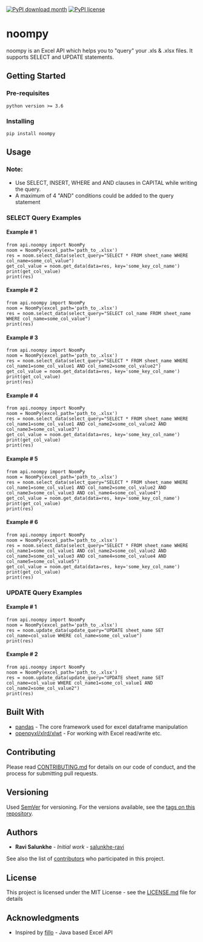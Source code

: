 
[![PyPI download month](https://img.shields.io/pypi/dm/ansicolortags.svg)](https://pypi.python.org/pypi/ansicolortags/)  [![PyPI license](https://img.shields.io/pypi/l/ansicolortags.svg)](https://pypi.python.org/pypi/ansicolortags/)

# noompy
noompy is an Excel API which helps you to "query" your .xls & .xlsx files. It supports SELECT and UPDATE statements.

## Getting Started

### Pre-requisites

```
python version >= 3.6
```

### Installing

```
pip install noompy
```

## Usage

### Note: 

* Use SELECT, INSERT, WHERE and AND clauses in CAPITAL while writing the query.
* A maximum of 4 "AND" conditions could be added to the query statement 

### SELECT Query Examples

#### Example # 1

```
from api.noompy import NoomPy
noom = NoomPy(excel_path='path_to_.xlsx')
res = noom.select_data(select_query="SELECT * FROM sheet_name WHERE col_name=some_col_value")
get_col_value = noom.get_data(data=res, key='some_key_col_name')
print(get_col_value)
print(res)

```

#### Example # 2

```
from api.noompy import NoomPy
noom = NoomPy(excel_path='path_to_.xlsx')
res = noom.select_data(select_query="SELECT col_name FROM sheet_name WHERE col_name=some_col_value")
print(res)

```

#### Example # 3

```
from api.noompy import NoomPy
noom = NoomPy(excel_path='path_to_.xlsx')
res = noom.select_data(select_query="SELECT * FROM sheet_name WHERE col_name1=some_col_value1 AND col_name2=some_col_value2")
get_col_value = noom.get_data(data=res, key='some_key_col_name')
print(get_col_value)
print(res)

```

#### Example # 4

```
from api.noompy import NoomPy
noom = NoomPy(excel_path='path_to_.xlsx')
res = noom.select_data(select_query="SELECT * FROM sheet_name WHERE col_name1=some_col_value1 AND col_name2=some_col_value2 AND col_name3=some_col_value3")
get_col_value = noom.get_data(data=res, key='some_key_col_name')
print(get_col_value)
print(res)

```


#### Example # 5

```
from api.noompy import NoomPy
noom = NoomPy(excel_path='path_to_.xlsx')
res = noom.select_data(select_query="SELECT * FROM sheet_name WHERE col_name1=some_col_value1 AND col_name2=some_col_value2 AND col_name3=some_col_value3 AND col_name4=some_col_value4")
get_col_value = noom.get_data(data=res, key='some_key_col_name')
print(get_col_value)
print(res)

```


#### Example # 6

```
from api.noompy import NoomPy
noom = NoomPy(excel_path='path_to_.xlsx')
res = noom.select_data(select_query="SELECT * FROM sheet_name WHERE col_name1=some_col_value1 AND col_name2=some_col_value2 AND col_name3=some_col_value3 AND col_name4=some_col_value4 AND col_name5=some_col_value5")
get_col_value = noom.get_data(data=res, key='some_key_col_name')
print(get_col_value)
print(res)

```

### UPDATE Query Examples

#### Example # 1

```
from api.noompy import NoomPy
noom = NoomPy(excel_path='path_to_.xlsx')
res = noom.update_data(update_query="UPDATE sheet_name SET col_name=col_value WHERE col_name=some_col_value")
print(res)

```

#### Example # 2

```
from api.noompy import NoomPy
noom = NoomPy(excel_path='path_to_.xlsx')
res = noom.update_data(update_query="UPDATE sheet_name SET col_name=col_value WHERE col_name1=some_col_value1 AND col_name2=some_col_value2")
print(res)

```

## Built With

* [pandas](https://pandas.pydata.org/pandas-docs/stable/) - The core framework used for excel dataframe manipulation
* [openpyxl/xlrd/xlwt](http://www.python-excel.org/) - For working with Excel read/write etc.


## Contributing

Please read [CONTRIBUTING.md](CONTRIBUTING.md) for details on our code of conduct, and the process for submitting pull requests.

## Versioning

Used [SemVer](http://semver.org/) for versioning. For the versions available, see the [tags on this repository](https://github.com/salunkhe-ravi/noompy/tags). 

## Authors

* **Ravi Salunkhe** - *Initial work* - [salunkhe-ravi](https://github.com/salunkhe-ravi)

See also the list of [contributors](https://github.com/salunkhe-ravi/noompy/graphs/contributors) who participated in this project.

## License

This project is licensed under the MIT License - see the [LICENSE.md](LICENSE) file for details

## Acknowledgments

* Inspired by [fillo](https://codoid.com/fillo/) - Java based Excel API

